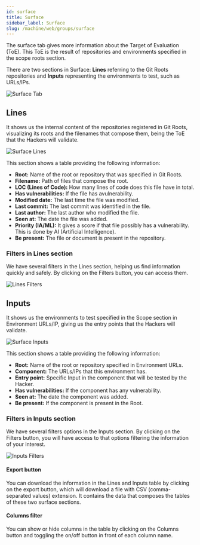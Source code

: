 ```yaml
---
id: surface
title: Surface
sidebar_label: Surface
slug: /machine/web/groups/surface
---
```


The surface tab gives more information
about the Target of Evaluation (ToE).
This ToE is the result of repositories
and environments specified in the
scope roots section.

There are two sections in Surface:
**Lines** referring to the Git Roots
repositories and **Inputs** representing
the environments to test, such as URLs/IPs.

![Surface Tab](https://res.cloudinary.com/fluid-attacks/image/upload/v1657896305/docs/web/groups/surface/surface_tab.png)

## Lines

It shows us the internal content
of the repositories registered
in Git Roots,
visualizing its roots and the
filenames that compose them,
being the ToE that the
Hackers will validate.

![Surface Lines](https://res.cloudinary.com/fluid-attacks/image/upload/v1657896305/docs/web/groups/surface/surface_lines.png)

This section shows a table providing
the following information:

- **Root:**
  Name of the root or
  repository that was
  specified in Git Roots.
- **Filename:**
  Path of files that
  compose the root.
- **LOC (Lines of Code):**
  How many lines of code
  does this file have in total.
- **Has vulnerabilities:**
  If the file has avulnerability.
- **Modified date:**
  The last time the
  file was modified.
- **Last commit:**
  The last commit was
  identified in the file.
- **Last author:**
  The last author who
  modified the file.
- **Seen at:**
  The date the
  file was added.
- **Priority (IA/ML):**
  It gives a score if
  that file possibly
  has a vulnerability.
  This is done by AI
  (Artificial Intelligence).
- **Be present:**
  The file or document
  is present in the
  repository.

### Filters in Lines section

We have several filters
in the Lines section,
helping us find information
quickly and safely.
By clicking on the
Filters button,
you can access them.

![Lines Filters](https://res.cloudinary.com/fluid-attacks/image/upload/v1657896305/docs/web/groups/surface/surface_lines_filters.png)

## Inputs

It shows us the environments to
test specified in the Scope
section in Environment URLs/IP,
giving us the entry points that
the Hackers will validate.

![Surface Inputs](https://res.cloudinary.com/fluid-attacks/image/upload/v1657896305/docs/web/groups/surface/surface_inputs.png)

This section shows a table
providing the following information:

- **Root:**
  Name of the root or
  repository specified
  in Environment URLs.
- **Component:**
  The URLs/IPs that this
  environment has.
- **Entry point:**
  Specific Input in the
  component that will be
  tested by the Hacker.
- **Has vulnerabilities:**
  If the component has
  any vulnerability.
- **Seen at:**
  The date the component
  was added.
- **Be present:**
  If the component
  is present in the Root.

### Filters in Inputs section

We have several filters options
in the Inputs section.
By clicking on the Filters button,
you will have access to that options
filtering the information of
your interest.

![Inputs Filters](https://res.cloudinary.com/fluid-attacks/image/upload/v1657896305/docs/web/groups/surface/surface_inputs_filters.png)

#### Export button

You can download the information
in the Lines and Inputs table by
clicking on the export button,
which will download a file with
CSV (comma-separated values)
extension.
It contains the data that
composes the tables of these
two surface sections.

#### Columns filter

You can show or hide columns
in the table by clicking on
the Columns button and toggling
the on/off button in front
of each column name.
